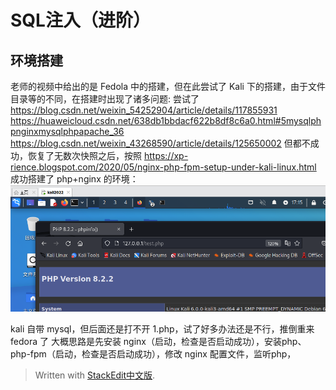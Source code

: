 
# SQL注入（进阶）

## 环境搭建

老师的视频中给出的是 Fedola 中的搭建，但在此尝试了 Kali 下的搭建，由于文件目录等的不同，在搭建时出现了诸多问题:
尝试了
https://blog.csdn.net/weixin_54252904/article/details/117855931
https://huaweicloud.csdn.net/638db1bbdacf622b8df8c6a0.html#5mysqlphpnginxmysqlphpapache_36
https://blog.csdn.net/weixin_43268590/article/details/125650002
但都不成功，恢复了无数次快照之后，按照
https://xp-rience.blogspot.com/2020/05/nginx-php-fpm-setup-under-kali-linux.html
成功搭建了 php+nginx 的环境：
![输入图片说明](/imgs/2023-05-01/ybY35dzlQrrS24fa.png)

kali 自带 mysql，但后面还是打不开 1.php，试了好多办法还是不行，推倒重来 fedora 了
大概思路是先安装 nginx（启动，检查是否启动成功），安装php、php-fpm（启动，检查是否启动成功），修改 nginx 配置文件，监听php，

> Written with [StackEdit中文版](https://stackedit.cn/).
<!--stackedit_data:
eyJoaXN0b3J5IjpbLTUxNzUyNTEzNywtMjA2ODc4ODUxMiwxNj
Q4NTU2NjEwLC0xODAyMzc4MDYwLC0xOTE1NDI2OTUsLTU5ODkw
MjE1LC0zNTkxOTU3OTcsMjMyMDgxNzMsMTczMjY3NjE4OF19
-->